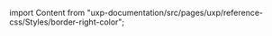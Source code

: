 
import Content from "uxp-documentation/src/pages/uxp/reference-css/Styles/border-right-color";

<Content query="product=xd"/>

